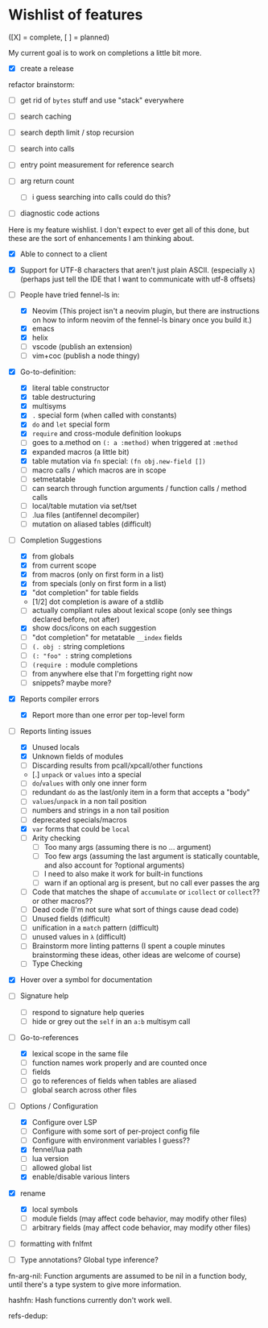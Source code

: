 # Wishlist of features
([X] = complete,  [ ] = planned)

My current goal is to work on completions a little bit more.
- [X] create a release

refactor brainstorm:
- [ ] get rid of `bytes` stuff and use "stack" everywhere
- [ ] search caching
- [ ] search depth limit / stop recursion
- [ ] search into calls

- [ ] entry point measurement for reference search

- [ ] arg return count
  - [ ] i guess searching into calls could do this?

- [ ] diagnostic code actions

Here is my feature wishlist. I don't expect to ever get all of this done, but these are the sort of enhancements I am thinking about.
- [X] Able to connect to a client
- [X] Support for UTF-8 characters that aren't just plain ASCII. (especially `λ`) (perhaps just tell the IDE that I want to communicate with utf-8 offsets)
- [ ] People have tried fennel-ls in:
    - [X] Neovim (This project isn't a neovim plugin, but there are instructions on how to inform neovim of the fennel-ls binary once you build it.)
    - [X] emacs
    - [X] helix
    - [ ] vscode (publish an extension)
    - [ ] vim+coc (publish a node thingy)
- [x] Go-to-definition:
    - [X] literal table constructor
    - [X] table destructuring
    - [X] multisyms
    - [X] `.` special form (when called with constants)
    - [X] `do` and `let` special form
    - [X] `require` and cross-module definition lookups
    - [ ] goes to a.method on `(: a :method)` when triggered at `:method`
    - [X] expanded macros (a little bit)
    - [X] table mutation via `fn` special: `(fn obj.new-field [])`
    - [ ] macro calls / which macros are in scope
    - [ ] setmetatable
    - [ ] can search through function arguments / function calls / method calls
    - [ ] local/table mutation via set/tset
    - [ ] .lua files (antifennel decompiler)
    - [ ] mutation on aliased tables (difficult)
- [ ] Completion Suggestions
    - [X] from globals
    - [X] from current scope
    - [X] from macros (only on first form in a list)
    - [X] from specials (only on first form in a list)
    - [X] "dot completion" for table fields
    - [1/2] dot completion is aware of a stdlib
    - [ ] actually compliant rules about lexical scope (only see things declared before, not after)
    - [x] show docs/icons on each suggestion
    - [ ] "dot completion" for metatable `__index` fields
    - [ ] `(. obj :` string completions
    - [ ] `(: "foo" :` string completions
    - [ ] `(require :` module completions
    - [ ] from anywhere else that I'm forgetting right now
    - [ ] snippets? maybe more?
- [X] Reports compiler errors
    - [X] Report more than one error per top-level form
- [ ] Reports linting issues
    - [X] Unused locals
    - [X] Unknown fields of modules
    - [ ] Discarding results from pcall/xpcall/other functions
    - [.] `unpack` or `values` into a special
    - [ ] `do`/`values` with only one inner form
    - [ ] redundant `do` as the last/only item in a form that accepts a "body"
    - [ ] `values`/`unpack` in a non tail position
    - [ ] numbers and strings in a non tail position
    - [ ] deprecated specials/macros
    - [X] `var` forms that could be `local`
    - [ ] Arity checking
      - [ ] Too many args (assuming there is no ... argument)
      - [ ] Too few args (assuming the last argument is statically countable, and also account for ?optional arguments)
      - [ ] I need to also make it work for built-in functions
      - [ ] warn if an optional arg is present, but no call ever passes the arg
    - [ ] Code that matches the shape of `accumulate` or `icollect` or `collect`?? or other macros??
    - [ ] Dead code (I'm not sure what sort of things cause dead code)
    - [ ] Unused fields (difficult)
    - [ ] unification in a `match` pattern (difficult)
    - [ ] unused values in `λ` (difficult)
    - [ ] Brainstorm more linting patterns (I spent a couple minutes brainstorming these ideas, other ideas are welcome of course)
    - [ ] Type Checking
- [X] Hover over a symbol for documentation
- [ ] Signature help
    - [ ] respond to signature help queries
    - [ ] hide or grey out the `self` in an `a:b` multisym call
- [ ] Go-to-references
    - [x] lexical scope in the same file
    - [ ] function names work properly and are counted once
    - [ ] fields
    - [ ] go to references of fields when tables are aliased
    - [ ] global search across other files
- [ ] Options / Configuration
    - [X] Configure over LSP
    - [ ] Configure with some sort of per-project config file
    - [ ] Configure with environment variables I guess??
    - [X] fennel/lua path
    - [ ] lua version
    - [ ] allowed global list
    - [X] enable/disable various linters
- [X] rename
    - [X] local symbols
    - [ ] module fields (may affect code behavior, may modify other files)
    - [ ] arbitrary fields (may affect code behavior, may modify other files)
- [ ] formatting with fnlfmt
- [ ] Type annotations? Global type inference?


fn-arg-nil: Function arguments are assumed to be nil in a function body, until there's a type system to give more information.

hashfn: Hash functions currently don't work well.

refs-dedup: 

